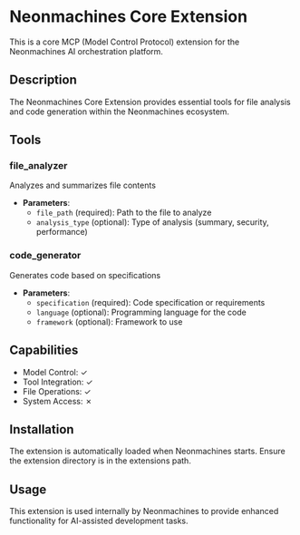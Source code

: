 # Neonmachines Core Extension

This is a core MCP (Model Control Protocol) extension for the Neonmachines AI orchestration platform.

## Description

The Neonmachines Core Extension provides essential tools for file analysis and code generation within the Neonmachines ecosystem.

## Tools

### file_analyzer
Analyzes and summarizes file contents
- **Parameters**: 
  - `file_path` (required): Path to the file to analyze
  - `analysis_type` (optional): Type of analysis (summary, security, performance)

### code_generator
Generates code based on specifications
- **Parameters**:
  - `specification` (required): Code specification or requirements
  - `language` (optional): Programming language for the code
  - `framework` (optional): Framework to use

## Capabilities

- Model Control: ✓
- Tool Integration: ✓
- File Operations: ✓
- System Access: ✗

## Installation

The extension is automatically loaded when Neonmachines starts. Ensure the extension directory is in the extensions path.

## Usage

This extension is used internally by Neonmachines to provide enhanced functionality for AI-assisted development tasks.
